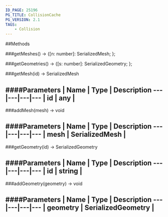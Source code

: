 ```yaml
---
ID_PAGE: 25196
PG_TITLE: CollisionCache
PG_VERSION: 2.1
TAGS:
    - Collision
---
```




##Methods

###getMeshes() &rarr; {[n: number]: SerializedMesh; }; 


###getGeometries() &rarr; {[s: number]: SerializedGeometry; }; 


###getMesh(id) &rarr; SerializedMesh

####Parameters
 | Name | Type | Description
---|---|---|---
 | id | any | 
---

###addMesh(mesh) &rarr; void

####Parameters
 | Name | Type | Description
---|---|---|---
 | mesh | SerializedMesh | 
---

###getGeometry(id) &rarr; SerializedGeometry

####Parameters
 | Name | Type | Description
---|---|---|---
 | id | string | 
---

###addGeometry(geometry) &rarr; void

####Parameters
 | Name | Type | Description
---|---|---|---
 | geometry | SerializedGeometry | 
---
